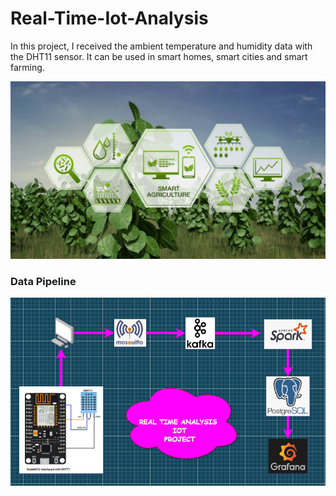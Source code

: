 # Real-Time-Iot-Analysis

In this project, I received the ambient temperature and humidity data with the DHT11 sensor. It can be used in smart homes, smart cities and smart farming.

![](smartagri.jpg)

### Data Pipeline

![](IOT_FlowChart.jpg)
